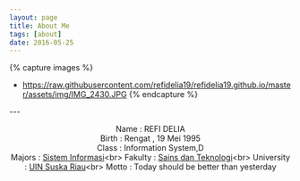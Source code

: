 ```yaml
---
layout: page
title: About Me
tags: [about]
date: 2016-05-25
---
```

{% capture images %}
- https://raw.githubusercontent.com/refidelia19/refidelia19.github.io/master/assets/img/IMG_2430.JPG
{% endcapture %}

---<center>
Name          : REFI DELIA <br>
Birth         : Rengat , 19 Mei 1995 <br>
Class         : Information System,D <br>
Majors        : [Sistem Informasi](http://sif.uin-suska.ac.id/target="blank")<br>
Fakulty       : [Sains dan Teknologi](http://fst.uin-suska.ac.id/target="blank")<br>
University    : [UIN Suska Riau](http://uin-suska.ac.id/target="blank")<br>
Motto         : Today should be better than yesterday




